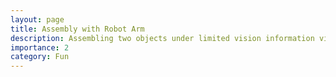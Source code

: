 ```yaml
---
layout: page
title: Assembly with Robot Arm
description: Assembling two objects under limited vision information via feedback from force torque sensors
importance: 2
category: Fun
---
```


